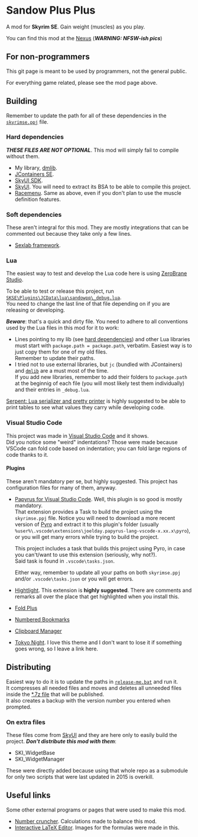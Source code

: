 # Sandow Plus Plus
A mod for **Skyrim SE**. Gain weight (muscles) as you play.

You can find this mod at the [Nexus](https://www.nexusmods.com/skyrimspecialedition/mods/32579) (***WARNING: NFSW-ish pics***)

## For non-programmers
This git page is meant to be used by programmers, not the general public.

For everything game related, please see the mod page above.

## Building
Remember to update the path for all of these dependencies in the [`skyrimse.ppj`](skyrimse.ppj) file.

### Hard dependencies
***THESE FILES ARE NOT OPTIONAL***. This mod will simply fail to compile without them.

- My library, [dmlib](https://github.com/CarlosLeyvaAyala/DM-SkyrimSE-Library.git).
- [JContainers SE](https://www.nexusmods.com/skyrimspecialedition/mods/16495).
- [SkyUI SDK](https://github.com/schlangster/skyui/wiki).
- [SkyUI](https://www.nexusmods.com/skyrimspecialedition/mods/12604). You will need to extract its BSA to be able to compile this project.
- [Racemenu](https://www.nexusmods.com/skyrimspecialedition/mods/19080). Same as above, even if you don't plan to use the muscle definition features.

### Soft dependencies
These aren't integral for this mod. They are mostly integrations that can be commented out because they take only a few lines.
- [Sexlab framework](https://www.loverslab.com/topic/91861-sexlab-framework-se-163-beta-8-november-22nd-2019/).

### Lua
The easiest way to test and develop the Lua code here is using [ZeroBrane Studio](https://studio.zerobrane.com/).

To be able to test or release this project, run [`SKSE\Plugins\JCData\lua\sandowpp\_debug.lua`](SKSE/Plugins/JCData/lua/sandowpp/_debug.lua).\
You need to change the last line of that file depending on if you are releasing or developing.

***Beware***: that's a quick and dirty file. You need to adhere to all conventions used by the Lua files in this mod for it to work:
- Lines pointing to my lib (see [hard dependencies](#hard-dependencies)) and other Lua libraries must start with `package.path = package.path`, verbatim. Easiest way is to just copy them for one of my old files.\
Remember to update their paths.
- I tried not to use external libraries, but `jc` (bundled with JContainers) and [`dmlib`](#hard-dependencies) are a must most of the time.\
If you add new libraries, remember to add their folders to `package.path` at the beginnig of each file (you will most likely test them individually) and their entries in `_debug.lua`.

[Serpent: Lua serializer and pretty printer](http://notebook.kulchenko.com/programming/serpent-lua-serializer-pretty-printer) is highly suggested to be able to print tables to see what values they carry while developing code.


### Visual Studio Code
This project was made in [Visual Studio Code](https://code.visualstudio.com/) and it shows.\
Did you notice some "weird" indentations? Those were made because VSCode can fold code based on indentation; you can fold large regions of code thanks to it.

#### Plugins
These aren't mandatory per se, but highly suggested. This project has configuration files for many of them, anyway.
* [Papyrus for Visual Studio Code](https://marketplace.visualstudio.com/items?itemName=joelday.papyrus-lang-vscode). Well, this plugin is so good is mostly mandatory.\
    That extension provides a Task to build the project using the `skyrimse.ppj` file. Notice you will need to download a more recent version of [Pyro](https://wiki.fireundubh.com/pyro) and extract it to this plugin's folder (usually `%user%\.vscode\extensions\joelday.papyrus-lang-vscode-x.xx.x\pyro`), or you will get many errors while trying to build the project.

    This project includes a task that builds this project using Pyro, in case you can't/want to use this extension (seriously, why not?).\
    Said task is found in `.vscode\tasks.json`.

    Either way, remember to update all your paths on both `skyrimse.ppj` and/or `.vscode\tasks.json` or you will get errors.
* [Hightlight](https://marketplace.visualstudio.com/items?itemName=fabiospampinato.vscode-highlight). This extension is **highly suggested**. There are comments and remarks all over the place that get highlighted when you install this.
* [Fold Plus](https://marketplace.visualstudio.com/items?itemName=dakara.dakara-foldplus)
* [Numbered Bookmarks](https://marketplace.visualstudio.com/items?itemName=alefragnani.numbered-bookmarks)
* [Clipboard Manager](https://marketplace.visualstudio.com/items?itemName=EdgardMessias.clipboard-manager)
* [Tokyo Night](https://marketplace.visualstudio.com/items?itemName=enkia.tokyo-night). I love this theme and I don't want to lose it if something goes wrong, so I leave a link here.

## Distributing
Easiest way to do it is to update the paths in [`release-me.bat`](release-me.bat) and run it.\
It compresses all needed files and moves and deletes all unneeded files inside the [*.7z file](https://www.7-zip.org/) that will be published.\
It also creates a backup with the version number you entered when prompted.

### On extra files
These files come from [SkyUI](https://github.com/schlangster/skyui.git) and they are here only to easily build the project. ***Don't distribute this mod with them***:
- SKI_WidgetBase
- SKI_WidgetManager

These were directly added because using that whole repo as a submodule for only two scripts that were last updated in 2015 is overkill.


## Useful links
Some other external programs or pages that were used to make this mod.
* [Number cruncher](https://docs.google.com/spreadsheets/d/1r10g-b73KjagmzT5Rm1SrWUY7ROhxtawBxy-vV4Yyms/edit?usp=sharing). Calculations made to balance this mod.
* [Interactive LaTeX Editor](https://arachnoid.com/latex/). Images for the formulas were made in this.
